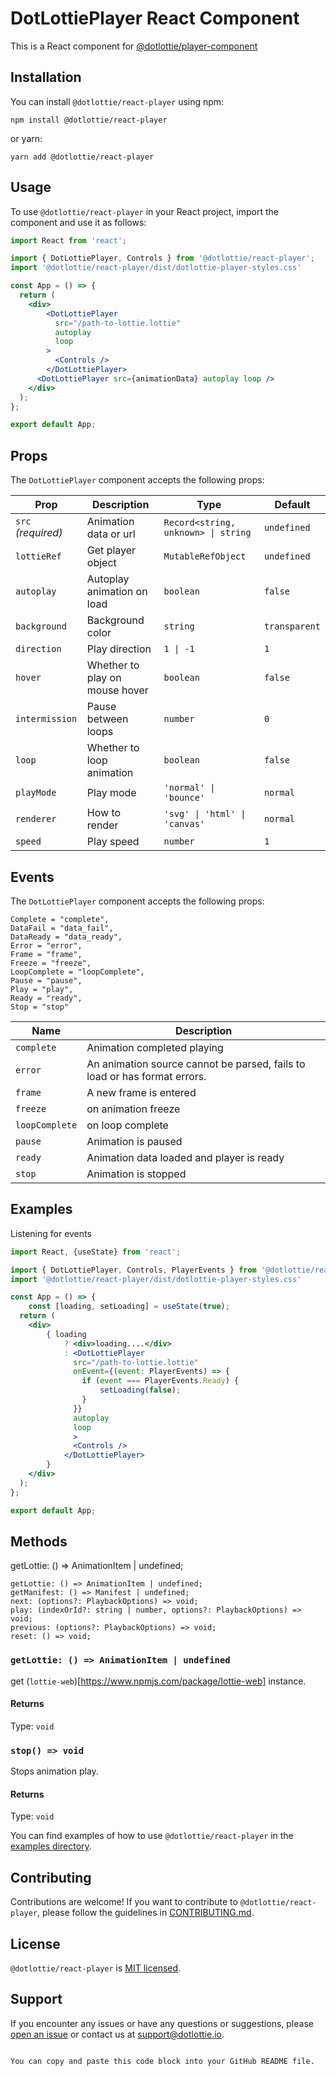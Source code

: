 # DotLottiePlayer React Component

This is a React component for [@dotlottie/player-component](https://www.npmjs.com/package/@dotlottie/player-component)

## Installation

You can install `@dotlottie/react-player` using npm:

```shell
npm install @dotlottie/react-player
```

or yarn:

```shell
yarn add @dotlottie/react-player
```

## Usage

To use `@dotlottie/react-player` in your React project, import the component and use it as follows:

```jsx
import React from 'react';

import { DotLottiePlayer, Controls } from '@dotlottie/react-player';
import '@dotlottie/react-player/dist/dotlottie-player-styles.css'

const App = () => {
  return (
    <div>
        <DotLottiePlayer
          src="/path-to-lottie.lottie"
          autoplay
          loop
        >
          <Controls />
        </DotLottiePlayer>
      <DotLottiePlayer src={animationData} autoplay loop />
    </div>
  );
};

export default App;
```

## Props

The `DotLottiePlayer` component accepts the following props:

| Prop      | Description | Type | Default |
| ----      | ----------- | ---- | ------- | 
| `src` _(required)_ | Animation data or url | `Record<string, unknown> \| string` | `undefined` | 
| `lottieRef` | Get player object | `MutableRefObject` | `undefined` | 
| `autoplay` | Autoplay animation on load | `boolean` | `false` | 
| `background` | Background color | `string` | `transparent` | 
| `direction` | Play direction | `1 \| -1` | `1` | 
| `hover` | Whether to play on mouse hover | `boolean` | `false` | 
| `intermission` | Pause between loops | `number` | `0` | 
| `loop` | Whether to loop animation | `boolean` | `false` | 
| `playMode` | Play mode | `'normal' \| 'bounce'` | `normal` | 
| `renderer` | How to render | `'svg' \| 'html' \| 'canvas'` | `normal` | 
| `speed` | Play speed | `number` | `1` | 


## Events

The `DotLottiePlayer` component accepts the following props:

    Complete = "complete",
    DataFail = "data_fail",
    DataReady = "data_ready",
    Error = "error",
    Frame = "frame",
    Freeze = "freeze",
    LoopComplete = "loopComplete",
    Pause = "pause",
    Play = "play",
    Ready = "ready",
    Stop = "stop"

| Name      | Description |
| ----      | ----------- |
| `complete` | Animation completed playing |
| `error` | An animation source cannot be parsed, fails to load or has format errors. |
| `frame` | A new frame is entered |
| `freeze` | on animation freeze |
| `loopComplete` | on loop complete |
| `pause` | Animation is paused |
| `ready` | Animation data loaded and player is ready |
| `stop` | Animation is stopped |


## Examples

Listening for events

```jsx
import React, {useState} from 'react';

import { DotLottiePlayer, Controls, PlayerEvents } from '@dotlottie/react-player';
import '@dotlottie/react-player/dist/dotlottie-player-styles.css'

const App = () => {
    const [loading, setLoading] = useState(true);
  return (
    <div>
        { loading 
            ? <div>loading....</div>  
            : <DotLottiePlayer
              src="/path-to-lottie.lottie"
              onEvent={(event: PlayerEvents) => {
                if (event === PlayerEvents.Ready) {
                    setLoading(false);
                }
              }}
              autoplay
              loop
              >
              <Controls />
            </DotLottiePlayer> 
        }
    </div>
  );
};

export default App;
```

## Methods
getLottie: () => AnimationItem | undefined;


    getLottie: () => AnimationItem | undefined;
    getManifest: () => Manifest | undefined;
    next: (options?: PlaybackOptions) => void;
    play: (indexOrId?: string | number, options?: PlaybackOptions) => void;
    previous: (options?: PlaybackOptions) => void;
    reset: () => void;

### `getLottie: () => AnimationItem | undefined`

get (`lottie-web`)[https://www.npmjs.com/package/lottie-web] instance.

#### Returns

Type: `void`

### `stop() => void`

Stops animation play.

#### Returns

Type: `void`


You can find examples of how to use `@dotlottie/react-player` in the [examples directory](link-to-examples).

## Contributing

Contributions are welcome! If you want to contribute to `@dotlottie/react-player`, please follow the guidelines in [CONTRIBUTING.md](link-to-contributing-guide).

## License

`@dotlottie/react-player` is [MIT licensed](link-to-license).

## Support

If you encounter any issues or have any questions or suggestions, please [open an issue](link-to-issue-tracker) or contact us at [support@dotlottie.io](mailto:support@dotlottie.io).
```

You can copy and paste this code block into your GitHub README file.
